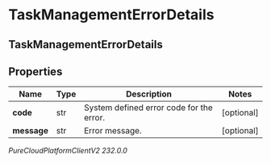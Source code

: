 # TaskManagementErrorDetails

## TaskManagementErrorDetails

## Properties

|Name | Type | Description | Notes|
|------------ | ------------- | ------------- | -------------|
| **code** | str | System defined error code for the error. | [optional] |
| **message** | str | Error message. | [optional] |



_PureCloudPlatformClientV2 232.0.0_
